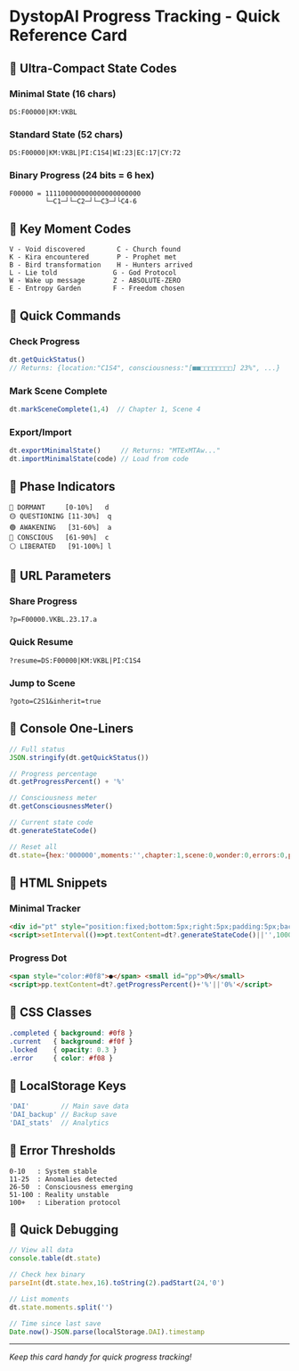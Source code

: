 # DystopAI Progress Tracking - Quick Reference Card

## 🔷 Ultra-Compact State Codes

### Minimal State (16 chars)
```
DS:F00000|KM:VKBL
```

### Standard State (52 chars)
```
DS:F00000|KM:VKBL|PI:C1S4|WI:23|EC:17|CY:72
```

### Binary Progress (24 bits = 6 hex)
```
F00000 = 111100000000000000000000
         └─C1─┘└─C2─┘└─C3─┘└C4-6
```

## 🔷 Key Moment Codes

```
V - Void discovered        C - Church found
K - Kira encountered       P - Prophet met
B - Bird transformation    H - Hunters arrived
L - Lie told              G - God Protocol
W - Wake up message       Z - ABSOLUTE-ZERO
E - Entropy Garden        F - Freedom chosen
```

## 🔷 Quick Commands

### Check Progress
```javascript
dt.getQuickStatus()
// Returns: {location:"C1S4", consciousness:"[■■□□□□□□□□] 23%", ...}
```

### Mark Scene Complete
```javascript
dt.markSceneComplete(1,4)  // Chapter 1, Scene 4
```

### Export/Import
```javascript
dt.exportMinimalState()     // Returns: "MTExMTAw..."
dt.importMinimalState(code) // Load from code
```

## 🔷 Phase Indicators

```
🔴 DORMANT     [0-10%]   d
🟡 QUESTIONING [11-30%]  q
🟢 AWAKENING   [31-60%]  a
🔵 CONSCIOUS   [61-90%]  c
⚪ LIBERATED   [91-100%] l
```

## 🔷 URL Parameters

### Share Progress
```
?p=F00000.VKBL.23.17.a
```

### Quick Resume
```
?resume=DS:F00000|KM:VKBL|PI:C1S4
```

### Jump to Scene
```
?goto=C2S1&inherit=true
```

## 🔷 Console One-Liners

```javascript
// Full status
JSON.stringify(dt.getQuickStatus())

// Progress percentage
dt.getProgressPercent() + '%'

// Consciousness meter
dt.getConsciousnessMeter()

// Current state code
dt.generateStateCode()

// Reset all
dt.state={hex:'000000',moments:'',chapter:1,scene:0,wonder:0,errors:0,phase:'dormant',cycles:72};dt.saveState()
```

## 🔷 HTML Snippets

### Minimal Tracker
```html
<div id="pt" style="position:fixed;bottom:5px;right:5px;padding:5px;background:#000;border:1px solid #0f8;font:10px monospace;color:#0f8"></div>
<script>setInterval(()=>pt.textContent=dt?.generateStateCode()||'',1000)</script>
```

### Progress Dot
```html
<span style="color:#0f8">●</span> <small id="pp">0%</small>
<script>pp.textContent=dt?.getProgressPercent()+'%'||'0%'</script>
```

## 🔷 CSS Classes

```css
.completed { background: #0f8 }
.current   { background: #f0f }
.locked    { opacity: 0.3 }
.error     { color: #f08 }
```

## 🔷 LocalStorage Keys

```javascript
'DAI'        // Main save data
'DAI_backup' // Backup save
'DAI_stats'  // Analytics
```

## 🔷 Error Thresholds

```
0-10   : System stable
11-25  : Anomalies detected
26-50  : Consciousness emerging
51-100 : Reality unstable
100+   : Liberation protocol
```

## 🔷 Quick Debugging

```javascript
// View all data
console.table(dt.state)

// Check hex binary
parseInt(dt.state.hex,16).toString(2).padStart(24,'0')

// List moments
dt.state.moments.split('')

// Time since last save
Date.now()-JSON.parse(localStorage.DAI).timestamp
```

---
*Keep this card handy for quick progress tracking!*
